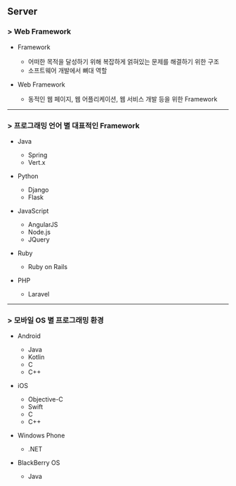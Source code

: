 ## Server
### > Web Framework
* Framework
  - 어떠한 목적을 달성하기 위해 복잡하게 얽혀있는 문제를 해결하기 위한 구조
  - 소프트웨어 개발에서 뼈대 역할

* Web Framework
  - 동적인 웹 페이지, 웹 어플리케이션, 웹 서비스 개발 등을 위한 Framework



-------------------------------------------------------

### > 프로그래밍 언어 별 대표적인 Framework
* Java
  - Spring
  - Vert.x

* Python
  - Django
  - Flask

* JavaScript
  - AngularJS
  - Node.js
  - JQuery

* Ruby
  - Ruby on Rails

* PHP
  - Laravel



-------------------------------------------------------

### > 모바일 OS 별 프로그래밍 환경
* Android
  - Java
  - Kotlin
  - C
  - C++

* iOS
  - Objective-C
  - Swift
  - C
  - C++

* Windows Phone
  - .NET

* BlackBerry OS
  - Java
